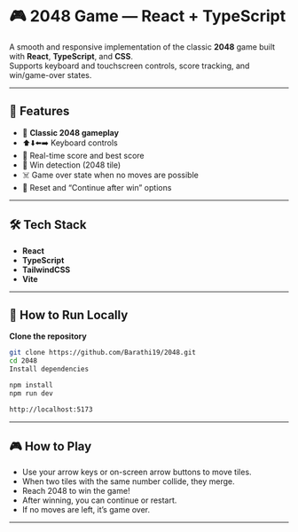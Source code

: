 # 🎮 2048 Game — React + TypeScript

A smooth and responsive implementation of the classic **2048** game built with **React**, **TypeScript**, and **CSS**.  
Supports keyboard and touchscreen controls, score tracking, and win/game-over states.

---

## 🚀 Features

- 🧠 **Classic 2048 gameplay**
- ⬆️⬇️⬅️➡️ Keyboard controls  
- 🧾 Real-time score and best score
- 🎯 Win detection (2048 tile)
- ☠️ Game over state when no moves are possible
- 🔁 Reset and “Continue after win” options

---

## 🛠️ Tech Stack

- **React**
- **TypeScript**
- **TailwindCSS**
- **Vite**

---

## 🧩 How to Run Locally

**Clone the repository**
   ```bash
   git clone https://github.com/Barathi19/2048.git
   cd 2048
Install dependencies
```

```bash
npm install
npm run dev

http://localhost:5173
```

---

## 🎮 How to Play
- Use your arrow keys or on-screen arrow buttons to move tiles.
- When two tiles with the same number collide, they merge.
- Reach 2048 to win the game!
- After winning, you can continue or restart.
- If no moves are left, it’s game over.
---
